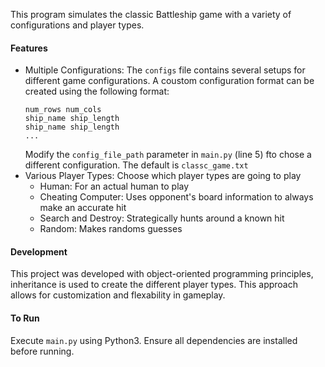 This program simulates the classic Battleship game with a variety of configurations and player types.

#### Features 
* Multiple Configurations: The `configs` file contains several setups for different game configurations. A coustom configuration format can be created using the following format:
    ```
    num_rows num_cols
    ship_name ship_length
    ship_name ship_length
    ...
    ```
  Modify the `config_file_path` parameter in `main.py` (line 5) fto chose a different configuration. The default is `classc_game.txt`
* Various Player Types: Choose which player types are going to play
  * Human: For an actual human to play
  * Cheating Computer: Uses opponent's board information to always make an accurate hit
  * Search and Destroy: Strategically hunts around a known hit
  * Random: Makes randoms guesses
#### Development
This project was developed with object-oriented programming principles, inheritance is used to create the different player types. This approach allows for customization and flexability in gameplay.

#### To Run
Execute `main.py` using Python3. Ensure all dependencies are installed before running.
